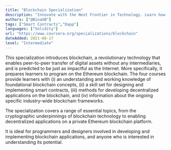 ```yaml
---
title: "Blockchain Specialization"
description: "Innovate with the Next Frontier in Technology. Learn how the blockchain is leading to a paradigm shift in decentralized application programming"
authors: ["@BinaUB"]
tags: ["Smart Contracts","Dapp"]
languages: ["Solidity"]
url: "https://www.coursera.org/specializations/blockchain"
dateAdded: 2021-08-17
level: "Intermediate"
---
```


This specialization introduces blockchain, a revolutionary technology that enables peer-to-peer transfer of digital assets without any intermediaries, and is predicted to be just as impactful as the Internet. More specifically, it prepares learners to program on the Ethereum blockchain. The four courses provide learners with (i) an understanding and working knowledge of foundational blockchain concepts, (ii) a skill set for designing and implementing smart contracts, (iii) methods for developing decentralized applications on the blockchain, and (iv) information about the ongoing specific industry-wide blockchain frameworks.

The specialization covers a range of essential topics, from the cryptographic underpinnings of blockchain technology to enabling decentralized applications on a private Ethereum blockchain platform. 

It is ideal for programmers and designers involved in developing and implementing blockchain applications, and anyone who is interested in understanding its potential. 